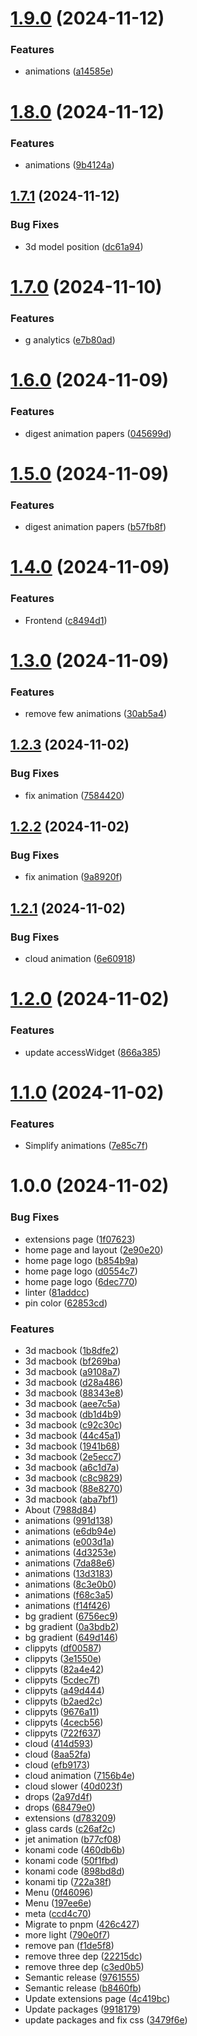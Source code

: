 # [1.9.0](https://github.com/egor-xyz/egor-xyz-site/compare/v1.8.0...v1.9.0) (2024-11-12)


### Features

* animations ([a14585e](https://github.com/egor-xyz/egor-xyz-site/commit/a14585e6f07c653f7224c507196459cbc80a40be))

# [1.8.0](https://github.com/egor-xyz/egor-xyz-site/compare/v1.7.1...v1.8.0) (2024-11-12)


### Features

* animations ([9b4124a](https://github.com/egor-xyz/egor-xyz-site/commit/9b4124ad4389fdcd3fc097870e2bb43cf993fd85))

## [1.7.1](https://github.com/egor-xyz/egor-xyz-site/compare/v1.7.0...v1.7.1) (2024-11-12)


### Bug Fixes

* 3d model position ([dc61a94](https://github.com/egor-xyz/egor-xyz-site/commit/dc61a94ea4101b4eab40e5bfec07f00a8f7a78d9))

# [1.7.0](https://github.com/egor-xyz/egor-xyz-site/compare/v1.6.0...v1.7.0) (2024-11-10)


### Features

* g analytics ([e7b80ad](https://github.com/egor-xyz/egor-xyz-site/commit/e7b80ad8db86976ee8f7f34078f58752528bdb1c))

# [1.6.0](https://github.com/egor-xyz/egor-xyz-site/compare/v1.5.0...v1.6.0) (2024-11-09)


### Features

* digest animation papers ([045699d](https://github.com/egor-xyz/egor-xyz-site/commit/045699de3e53414694d9e2ebb2fef423167904f3))

# [1.5.0](https://github.com/egor-xyz/egor-xyz-site/compare/v1.4.0...v1.5.0) (2024-11-09)


### Features

* digest animation papers ([b57fb8f](https://github.com/egor-xyz/egor-xyz-site/commit/b57fb8f82b5b8ae383012c727739681fb17752f5))

# [1.4.0](https://github.com/egor-xyz/egor-xyz-site/compare/v1.3.0...v1.4.0) (2024-11-09)


### Features

* Frontend ([c8494d1](https://github.com/egor-xyz/egor-xyz-site/commit/c8494d15afec34c30aa102807379b3ed87b1d1b7))

# [1.3.0](https://github.com/egor-xyz/egor-xyz-site/compare/v1.2.3...v1.3.0) (2024-11-09)


### Features

* remove few animations ([30ab5a4](https://github.com/egor-xyz/egor-xyz-site/commit/30ab5a4d35275de8e9564c597d100fde542b2f17))

## [1.2.3](https://github.com/egor-xyz/egor-xyz-site/compare/v1.2.2...v1.2.3) (2024-11-02)


### Bug Fixes

* fix animation ([7584420](https://github.com/egor-xyz/egor-xyz-site/commit/75844209c00719e8d213b74ec1a38622e738148d))

## [1.2.2](https://github.com/egor-xyz/egor-xyz-site/compare/v1.2.1...v1.2.2) (2024-11-02)


### Bug Fixes

* fix animation ([9a8920f](https://github.com/egor-xyz/egor-xyz-site/commit/9a8920fb19ec28a721033c190f8a724cd4c68990))

## [1.2.1](https://github.com/egor-xyz/egor-xyz-site/compare/v1.2.0...v1.2.1) (2024-11-02)


### Bug Fixes

* cloud animation ([6e60918](https://github.com/egor-xyz/egor-xyz-site/commit/6e60918744dac8c41d56d51346294eb50d909949))

# [1.2.0](https://github.com/egor-xyz/egor-xyz-site/compare/v1.1.0...v1.2.0) (2024-11-02)


### Features

* update accessWidget ([866a385](https://github.com/egor-xyz/egor-xyz-site/commit/866a385e066b35e638d1d3bbb9000cf5f479f6d8))

# [1.1.0](https://github.com/egor-xyz/egor-xyz-site/compare/v1.0.0...v1.1.0) (2024-11-02)


### Features

* Simplify animations ([7e85c7f](https://github.com/egor-xyz/egor-xyz-site/commit/7e85c7f09ce1dc2b99b2e004cc3631c75b347692))

# 1.0.0 (2024-11-02)


### Bug Fixes

* extensions page ([1f07623](https://github.com/egor-xyz/egor-xyz-site/commit/1f07623bf21648a39f234ef1fc13ad3c7d4b5bcb))
* home page and layout ([2e90e20](https://github.com/egor-xyz/egor-xyz-site/commit/2e90e2041eb91caab6d49898b9934e05f88df5d0))
* home page logo ([b854b9a](https://github.com/egor-xyz/egor-xyz-site/commit/b854b9a761ecf32a077be43794080363ce9ffb46))
* home page logo ([d0554c7](https://github.com/egor-xyz/egor-xyz-site/commit/d0554c7379824fafc673357ea87cc420c2a03935))
* home page logo ([6dec770](https://github.com/egor-xyz/egor-xyz-site/commit/6dec770167d7dc863a6849cffc091dc5ee98879b))
* linter ([81addcc](https://github.com/egor-xyz/egor-xyz-site/commit/81addcc1088d5109741406e3940babef19f3c6ec))
* pin color ([62853cd](https://github.com/egor-xyz/egor-xyz-site/commit/62853cdf4d4060ccfd68259f028858b4bd533fa2))


### Features

* 3d macbook ([1b8dfe2](https://github.com/egor-xyz/egor-xyz-site/commit/1b8dfe28f0ec1d4f97f04d3c465cb998241fb96f))
* 3d macbook ([bf269ba](https://github.com/egor-xyz/egor-xyz-site/commit/bf269baadb68fafd219f437bd1732e55f359634f))
* 3d macbook ([a9108a7](https://github.com/egor-xyz/egor-xyz-site/commit/a9108a7b4ac571708c8feedaf60d77426c248bd3))
* 3d macbook ([d28a486](https://github.com/egor-xyz/egor-xyz-site/commit/d28a48671343f039b466897629181b636c70c5a1))
* 3d macbook ([88343e8](https://github.com/egor-xyz/egor-xyz-site/commit/88343e86d3cfb53a7f596f48a0741fd20bbdb9c3))
* 3d macbook ([aee7c5a](https://github.com/egor-xyz/egor-xyz-site/commit/aee7c5ad76721a1117e19e36ee51f6958aa08b12))
* 3d macbook ([db1d4b9](https://github.com/egor-xyz/egor-xyz-site/commit/db1d4b910e407f1518839b60dce55623aaa5f233))
* 3d macbook ([c92c30c](https://github.com/egor-xyz/egor-xyz-site/commit/c92c30cc06d5d0154c19d92997f4bd6556b70d6a))
* 3d macbook ([44c45a1](https://github.com/egor-xyz/egor-xyz-site/commit/44c45a1e147988b2fa102f297a3539a597ffb7b0))
* 3d macbook ([1941b68](https://github.com/egor-xyz/egor-xyz-site/commit/1941b68f7be558e4d9f8ad6d43c2ceabaad91548))
* 3d macbook ([2e5ecc7](https://github.com/egor-xyz/egor-xyz-site/commit/2e5ecc75487e6eb7526ea324f7c4cba298e59060))
* 3d macbook ([a6c1d7a](https://github.com/egor-xyz/egor-xyz-site/commit/a6c1d7a52033413bd002dd4b90f96db5293ba79e))
* 3d macbook ([c8c9829](https://github.com/egor-xyz/egor-xyz-site/commit/c8c982978333f36ff74d46420a3dd470a7b75caf))
* 3d macbook ([88e8270](https://github.com/egor-xyz/egor-xyz-site/commit/88e8270441ce30e4e58b27376087716542794c39))
* 3d macbook ([aba7bf1](https://github.com/egor-xyz/egor-xyz-site/commit/aba7bf1579c6bafe3272435779474d1390a820b9))
* About ([7988d84](https://github.com/egor-xyz/egor-xyz-site/commit/7988d84492a25beb8f30d01fa9abe14c1f276e88))
* animations ([991d138](https://github.com/egor-xyz/egor-xyz-site/commit/991d13880994108c5b8c03607d8f45f7d65842ab))
* animations ([e6db94e](https://github.com/egor-xyz/egor-xyz-site/commit/e6db94ef2988a64354b4d65fee6615d4d2f3f7ab))
* animations ([e003d1a](https://github.com/egor-xyz/egor-xyz-site/commit/e003d1a46f2a362c6174a843544b466947b1e182))
* animations ([4d3253e](https://github.com/egor-xyz/egor-xyz-site/commit/4d3253e967df20347a01c0df9974c3c43de37cc0))
* animations ([7da88e6](https://github.com/egor-xyz/egor-xyz-site/commit/7da88e63f59357b4ffdfae29f7d0d6d2c2d291c6))
* animations ([13d3183](https://github.com/egor-xyz/egor-xyz-site/commit/13d31833891a41570d3db954c3d713196752e09e))
* animations ([8c3e0b0](https://github.com/egor-xyz/egor-xyz-site/commit/8c3e0b01846d3b7a6491626dac4c51f5f87b9dfa))
* animations ([f68c3a5](https://github.com/egor-xyz/egor-xyz-site/commit/f68c3a563230d8849a9fd3f71c43a0fd5ccc076b))
* animations ([f14f426](https://github.com/egor-xyz/egor-xyz-site/commit/f14f4263d36acbd978b296ef94d0f9d47c133bdb))
* bg gradient ([6756ec9](https://github.com/egor-xyz/egor-xyz-site/commit/6756ec95eb281afda0a39be65f2887a10550562f))
* bg gradient ([0a3bdb2](https://github.com/egor-xyz/egor-xyz-site/commit/0a3bdb22d95704abd5b724c73bb40af5e7357618))
* bg gradient ([649d146](https://github.com/egor-xyz/egor-xyz-site/commit/649d1468652622ab77992face15b12a9b4e5c00b))
* clippyts ([df00587](https://github.com/egor-xyz/egor-xyz-site/commit/df00587092ca1584c32b4a7c2d6df0cb55edae4e))
* clippyts ([3e1550e](https://github.com/egor-xyz/egor-xyz-site/commit/3e1550ea24aa6125640baa92df3c79eb6c0242b2))
* clippyts ([82a4e42](https://github.com/egor-xyz/egor-xyz-site/commit/82a4e42483a24f578502c390f20a79232922c4d0))
* clippyts ([5cdec7f](https://github.com/egor-xyz/egor-xyz-site/commit/5cdec7fb4a672158c65d276290d8587f149274cc))
* clippyts ([a49d444](https://github.com/egor-xyz/egor-xyz-site/commit/a49d444f903a9e884619cee12a580400656a5c87))
* clippyts ([b2aed2c](https://github.com/egor-xyz/egor-xyz-site/commit/b2aed2c83c1b4e3ab00fe53fd87146dfb52901df))
* clippyts ([9676a11](https://github.com/egor-xyz/egor-xyz-site/commit/9676a1162b09792af798db496d36729c16c52cac))
* clippyts ([4cecb56](https://github.com/egor-xyz/egor-xyz-site/commit/4cecb56852dd4d38e6988f068dd2e1d1987f5399))
* clippyts ([722f637](https://github.com/egor-xyz/egor-xyz-site/commit/722f637d49b5f589474c7b77c57898638ce1b3ad))
* cloud ([414d593](https://github.com/egor-xyz/egor-xyz-site/commit/414d5935647949cf5c7a22505853b4966de5603c))
* cloud ([8aa52fa](https://github.com/egor-xyz/egor-xyz-site/commit/8aa52fa6623b9d52b908eeae5b7b2b5ed92bfa4d))
* cloud ([efb9173](https://github.com/egor-xyz/egor-xyz-site/commit/efb917302e062c48cb5760f89517ba72e77b4e5b))
* cloud animation ([7156b4e](https://github.com/egor-xyz/egor-xyz-site/commit/7156b4e0d8633715e590b0c0f255c5b5273424e4))
* cloud slower ([40d023f](https://github.com/egor-xyz/egor-xyz-site/commit/40d023fae1390f43a3bc821c65d447a06e860e81))
* drops ([2a97d4f](https://github.com/egor-xyz/egor-xyz-site/commit/2a97d4f26e940886883b3d7f8e51813902ad1586))
* drops ([68479e0](https://github.com/egor-xyz/egor-xyz-site/commit/68479e03ebc64a80ba51a663e7757badeeb07246))
* extensions ([d783209](https://github.com/egor-xyz/egor-xyz-site/commit/d783209a52974a2336012f5a9e44dd32e6055422))
* glass cards ([c26af2c](https://github.com/egor-xyz/egor-xyz-site/commit/c26af2cada90d8e84ae498a5c183a794e469f5b0))
* jet animation ([b77cf08](https://github.com/egor-xyz/egor-xyz-site/commit/b77cf08434120dc09ad4245281f847f9b22be6c4))
* konami code ([460db6b](https://github.com/egor-xyz/egor-xyz-site/commit/460db6b2ddfcb10fdc1130e085b3e1cb32bc9e86))
* konami code ([50f1fbd](https://github.com/egor-xyz/egor-xyz-site/commit/50f1fbd1e245660cb16b7096086912566f5c3e84))
* konami code ([898bd8d](https://github.com/egor-xyz/egor-xyz-site/commit/898bd8d3a89d09c82184062ad6876ea28407756e))
* konami tip ([722a38f](https://github.com/egor-xyz/egor-xyz-site/commit/722a38f4a941ff706ef73c7ca7abf5e8d52f6349))
* Menu ([0f46096](https://github.com/egor-xyz/egor-xyz-site/commit/0f4609693dbfb50e534079cf3ebbc104aa49737d))
* Menu ([197ee6e](https://github.com/egor-xyz/egor-xyz-site/commit/197ee6eb8fedab34c8743dea1a65cd55e2a3f8a2))
* meta ([ccd4c70](https://github.com/egor-xyz/egor-xyz-site/commit/ccd4c7089eae37304af05162ecfe4e28e472af4b))
* Migrate to pnpm ([426c427](https://github.com/egor-xyz/egor-xyz-site/commit/426c42745acac6dccf82decd4c69983b3a19c928))
* more light ([790e0f7](https://github.com/egor-xyz/egor-xyz-site/commit/790e0f7668388e3eb8ed4d2f330b64d14ccc0e5d))
* remove pan ([f1de5f8](https://github.com/egor-xyz/egor-xyz-site/commit/f1de5f83d89fbe899d162658cda77465f8c24dab))
* remove three dep ([22215dc](https://github.com/egor-xyz/egor-xyz-site/commit/22215dc69540c07cac8169470cb6158eb8cf7535))
* remove three dep ([c3ed0b5](https://github.com/egor-xyz/egor-xyz-site/commit/c3ed0b5a1d6b41609551b259d5f35a25183f42bd))
* Semantic release ([9761555](https://github.com/egor-xyz/egor-xyz-site/commit/97615558be12f81f7111fda5f2a3f43f4632f7f2))
* Semantic release ([b8460fb](https://github.com/egor-xyz/egor-xyz-site/commit/b8460fb5453b3b52cb2e497c689c9513ab39b04b))
* Update extensions page ([4c419bc](https://github.com/egor-xyz/egor-xyz-site/commit/4c419bce1490e1c598f53701ba89e83de8d7e22e))
* Update packages ([9918179](https://github.com/egor-xyz/egor-xyz-site/commit/991817959c788f4b09df8fa301fd606262e323d7))
* update packages and fix css ([3479f6e](https://github.com/egor-xyz/egor-xyz-site/commit/3479f6ec6bf5c4816d6d5fae4acefccb43862063))
